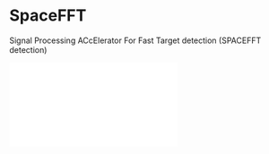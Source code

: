 # SpaceFFT
Signal Processing ACcElerator For Fast Target detection (SPACEFFT detection)

![Global block scheme of the SpaceFFT](./docs/SpaceFFT.pdf)

